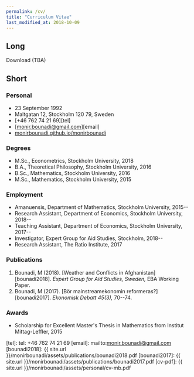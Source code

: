 ```yaml
---
permalink: /cv/
title: "Curriculum Vitae"
last_modified_at: 2018-10-09
---
```


## Long

<i class="fas fa-file-pdf"></i> Download (TBA)

## Short

### Personal

- <i class="fas fa-birthday-cake"></i> 23 September 1992
- <i class="fas fa-home"></i> Maltgatan 12, Stockholm 120 79, Sweden 
- <i class="fas fa-mobile-alt"></i> [+46 762 74 21 69][tel]
- <i class="fas fa-at"></i> [monir.bounadi@gmail.com][email]
- <i class="fas fa-globe"></i> [monirbounadi.github.io/monirbounadi][homepage]

### Degrees

- M.Sc., Econometrics, Stockholm University, 2018
- B.A., Theoretical Philosophy, Stockholm University, 2016
- B.Sc., Mathematics, Stockholm University, 2016
- M.Sc., Mathematics, Stockholm University, 2015

### Employment 

- Amanuensis, Department of Mathematics, Stockholm University, 2015--
- Research Assistant, Department of Economics, Stockholm University, 2018--
- Teaching Assistant, Department of Economics, Stockholm University, 2017--
- Investigator, Expert Group for Aid Studies, Stockholm, 2018--
- Research Assistant, The Ratio Institute, 2017

### Publications

1. Bounadi, M (2018). [Weather and Conflicts in Afghanistan][bounadi2018]. *Expert Group for Aid Studies, Sweden,*  EBA Working Paper.
2. Bounadi, M (2017). [Bör mainstreamekonomin reformeras?][bounadi2017]. *Ekonomisk Debatt 45(3),* 70--74.

### Awards

- Scholarship for Excellent Master's Thesis in Mathematics from Institut Mittag-Leffler, 2015

[homepage]: https://monirbounadi.github.io/monirbounadi
[tel]: tel: +46 762 74 21 69
[email]: mailto:monir.bounadi@gmail.com
[bounadi2018]: {{ site.url }}/monirbounadi/assets/publications/bounadi2018.pdf
[bounadi2017]: {{ site.url }}/monirbounadi/assets/publications/bounadi2017.pdf
[cv-pdf]: {{ site.url }}/monirbounadi/assets/personal/cv-mb.pdf